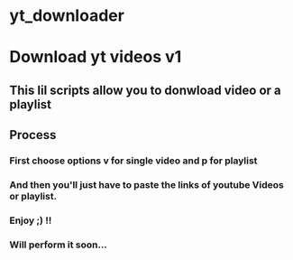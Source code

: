 # yt_downloader
# Download yt videos v1
## This lil scripts allow you to donwload video or a playlist

## Process 
### First choose options v for single video and p for playlist

### And then you'll just have to paste the links of youtube Videos or playlist.

### Enjoy ;)  !!

### Will perform it soon...
